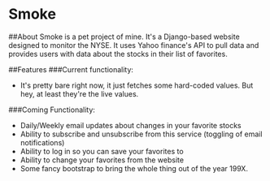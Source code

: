 # Smoke
##About
Smoke is a pet project of mine. It's a Django-based website designed to monitor the NYSE. It uses Yahoo finance's API to pull data and provides users with data about the stocks in their list of favorites.

##Features
###Current functionality:
- It's pretty bare right now, it just fetches some hard-coded values. But hey, at least they're the live values.

###Coming Functionality:
- Daily/Weekly email updates about changes in your favorite stocks
- Ability to subscribe and unsubscribe from this service (toggling of email notifications)
- Ability to log in so you can save your favorites to
- Ability to change your favorites from the website
- Some fancy bootstrap to bring the whole thing out of the year 199X.
